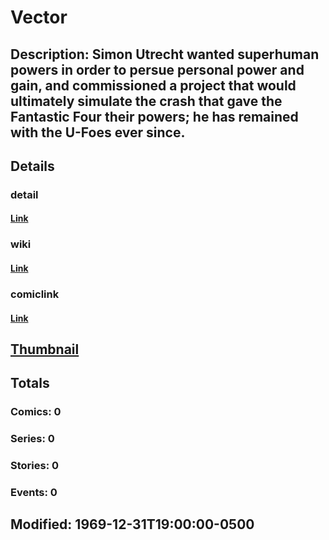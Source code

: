 # Vector
## Description: Simon Utrecht wanted superhuman powers in order to persue personal power and gain, and commissioned a project that would ultimately simulate the crash that gave the Fantastic Four their powers; he has remained with the U-Foes ever since.
## Details
### detail
#### [Link](http://marvel.com/characters/2472/vector?utm_campaign=apiRef&utm_source=225578a89fc76f3d20fbffda5d17a88d)
### wiki
#### [Link](http://marvel.com/universe/Vector?utm_campaign=apiRef&utm_source=225578a89fc76f3d20fbffda5d17a88d)
### comiclink
#### [Link](http://marvel.com/comics/characters/1010872/vector?utm_campaign=apiRef&utm_source=225578a89fc76f3d20fbffda5d17a88d)
## [Thumbnail](http://i.annihil.us/u/prod/marvel/i/mg/8/80/4c0035a7dd04d.jpg)
## Totals
### Comics: 0
### Series: 0
### Stories: 0
### Events: 0
## Modified: 1969-12-31T19:00:00-0500